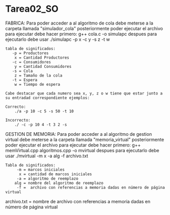 # Tarea02_SO

FABRICA:
    Para poder acceder a al algoritmo de cola debe meterse a la carpeta llamada "simulador_cola" posteriormente poder ejecutar el archivo
    para ejecutar debe hacer primero:
        g++ cola.c -o simulapc
    despues para ejecutarlo debe usar
        ./simulapc -p x -c y -s z -t w
    
    tabla de significados:
       -p = Productores
        x = Cantidad Productores
       -c = Consumidores
        y = Cantidad Consumidores
       -s = Cola
        z = Tamaño de la cola
       -t = Espera
        w = Tiempo de espera    
    
    Cabe destacar que cada numero sea x, y, z o w tiene que estar junto a su entradad correspondiente ejemplos:

    Correcto:
        ./a -p 10 -c 5 -s 50 -t 10

    Incorrecto:
        ./ -c -p 10 4 -t 3 2 -s

GESTION DE MEMORIA:
    Para poder acceder a al algoritmo de gestion virtual debe meterse a la carpeta llamada "memoria_virtual" posteriormente poder ejecutar el archivo
    para ejecutar debe hacer primero:
        g++ memVirtual.cpp algoritmos.cpp -o mvirtual
    despues para ejecutarlo debe usar
        ./mvirtual -m x -a alg -f archivo.txt

    Tabla de significados:
         -m = marcos iniciales
          x = cantidad de marcos iniciales
         -a = algoritmo de reemplazo
        alg = nombre del algoritmo de reemplazo
         -f =  archivo con referencias a memoria dadas en número de página virtual
archivo.txt = nombre de archivo con referencias a memoria dadas en número de página virtual
 


